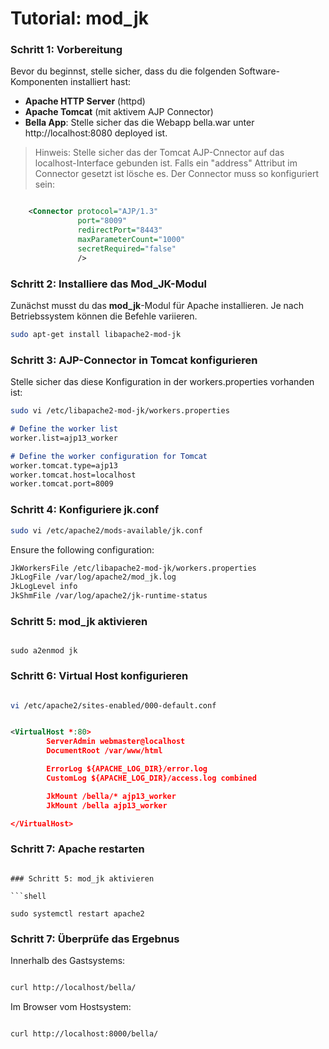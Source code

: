 # Tutorial: mod_jk
### Schritt 1: Vorbereitung

Bevor du beginnst, stelle sicher, dass du die folgenden Software-Komponenten installiert hast:

- **Apache HTTP Server** (httpd)
- **Apache Tomcat** (mit aktivem AJP Connector)
- **Bella App**: Stelle sicher das die Webapp bella.war unter http://localhost:8080 deployed ist.


> Hinweis: Stelle sicher das der Tomcat AJP-Cnnector auf das localhost-Interface gebunden ist.
> Falls ein "address" Attribut im Connector gesetzt ist lösche es. Der Connector muss so konfiguriert sein:

```xml

    <Connector protocol="AJP/1.3"
               port="8009"
               redirectPort="8443"
               maxParameterCount="1000"
               secretRequired="false"
               />

```


### Schritt 2: Installiere das Mod_JK-Modul

Zunächst musst du das **mod_jk**-Modul für Apache installieren. Je nach Betriebssystem können die Befehle variieren.

```bash
sudo apt-get install libapache2-mod-jk
```

### Schritt 3: AJP-Connector in Tomcat konfigurieren

Stelle sicher das diese Konfiguration in der workers.properties vorhanden ist:

```bash
sudo vi /etc/libapache2-mod-jk/workers.properties
```

````markdown
# Define the worker list
worker.list=ajp13_worker

# Define the worker configuration for Tomcat
worker.tomcat.type=ajp13
worker.tomcat.host=localhost
worker.tomcat.port=8009

````



### Schritt 4: Konfiguriere jk.conf

```bash
sudo vi /etc/apache2/mods-available/jk.conf
```

Ensure the following configuration:
```markdown
JkWorkersFile /etc/libapache2-mod-jk/workers.properties
JkLogFile /var/log/apache2/mod_jk.log
JkLogLevel info
JkShmFile /var/log/apache2/jk-runtime-status

```

### Schritt 5: mod_jk aktivieren

```shell

sudo a2enmod jk

```

### Schritt 6: Virtual Host konfigurieren

```bash

vi /etc/apache2/sites-enabled/000-default.conf

```

```xml

<VirtualHost *:80>
        ServerAdmin webmaster@localhost
        DocumentRoot /var/www/html

        ErrorLog ${APACHE_LOG_DIR}/error.log
        CustomLog ${APACHE_LOG_DIR}/access.log combined

        JkMount /bella/* ajp13_worker
        JkMount /bella ajp13_worker

</VirtualHost>

```


### Schritt 7: Apache restarten

```shell

### Schritt 5: mod_jk aktivieren

```shell

sudo systemctl restart apache2

```

### Schritt 7: Überprüfe das Ergebnus

Innerhalb des Gastsystems:
```bash

curl http://localhost/bella/

```

Im Browser vom Hostsystem:
```bash

curl http://localhost:8000/bella/

```

